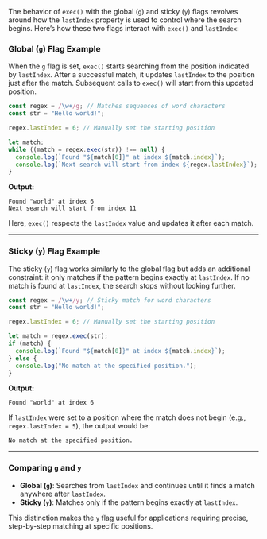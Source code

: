 The behavior of `exec()` with the global (`g`) and sticky (`y`) flags revolves around how the `lastIndex` property is used to control where the search begins. Here’s how these two flags interact with `exec()` and `lastIndex`:

### Global (`g`) Flag Example

When the `g` flag is set, `exec()` starts searching from the position indicated by `lastIndex`. After a successful match, it updates `lastIndex` to the position just after the match. Subsequent calls to `exec()` will start from this updated position.

```javascript
const regex = /\w+/g; // Matches sequences of word characters
const str = "Hello world!";

regex.lastIndex = 6; // Manually set the starting position

let match;
while ((match = regex.exec(str)) !== null) {
  console.log(`Found "${match[0]}" at index ${match.index}`);
  console.log(`Next search will start from index ${regex.lastIndex}`);
}
```

**Output:**
```
Found "world" at index 6
Next search will start from index 11
```

Here, `exec()` respects the `lastIndex` value and updates it after each match.

---

### Sticky (`y`) Flag Example

The sticky (`y`) flag works similarly to the global flag but adds an additional constraint: it only matches if the pattern begins exactly at `lastIndex`. If no match is found at `lastIndex`, the search stops without looking further.

```javascript
const regex = /\w+/y; // Sticky match for word characters
const str = "Hello world!";

regex.lastIndex = 6; // Manually set the starting position

let match = regex.exec(str);
if (match) {
  console.log(`Found "${match[0]}" at index ${match.index}`);
} else {
  console.log("No match at the specified position.");
}
```

**Output:**
```
Found "world" at index 6
```

If `lastIndex` were set to a position where the match does not begin (e.g., `regex.lastIndex = 5`), the output would be:
```
No match at the specified position.
```

---

### Comparing `g` and `y`

- **Global (`g`)**: Searches from `lastIndex` and continues until it finds a match anywhere after `lastIndex`.
- **Sticky (`y`)**: Matches only if the pattern begins exactly at `lastIndex`.

This distinction makes the `y` flag useful for applications requiring precise, step-by-step matching at specific positions.

